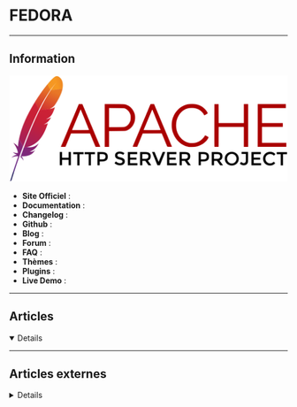 # FEDORA
----

## <i class="fa-solid fa-hashtag"></i> Information

![Logo](../../_media/apps/apache_http_server/apache_http_server_logo.svg ':size=250 :no-zoom')


> <i class="fa-solid fa-quote-left"></i>  <i class="fa-solid fa-quote-left fa-rotate-180"></i>


- <i class="fa-solid fa-globe"></i> **Site Officiel** : 
- <i class="fa-solid fa-book"></i> **Documentation** : 
- <i class="fa-solid fa-file-circle-question"></i> **Changelog** : 
- <i class="fa-brands fa-github"></i> **Github** : 
- <i class="fab fa-blogger-b"></i> **Blog** :
- <i class="fas fa-comments"></i> **Forum** :
- <i class="far fa-question-circle"></i> **FAQ** : 
- <i class="far fa-calendar-alt"></i> **Thèmes** : 
- <i class="fas fa-tools"></i> **Plugins** : 
- <i class="far fa-calendar-alt"></i> **Live Demo** : 

---

## <i class="fa-regular fa-newspaper"></i> Articles

<details open>

</details>

---

## <i class="fa-solid fa-glasses"></i> Articles externes

<details>

- [Comment créer un rootfs CentOS depuis Fedora](https://blog.karolak.fr/post/2018-08-01-creer-chroot-centos/)
- [Fedora 27 Corporate Workstation Installation](https://www.howtoforge.com/tutorial/fedora-desktop-corporate-workstation/)
- [Fedora 30 Workstation Installation Guide with Screenshots](https://www.linuxtechi.com/fedora-30-workstation-installation-guide/)
- [Fedora Linux install vnstat network traffic monitor](https://www.cyberciti.biz/faq/fedora-linux-install-vnstat-network-traffic-monitor/)
- [How to change hostname in Fedora Linux permanently](https://www.cyberciti.biz/faq/howto-change-hostname-in-fedora-linux-permanently/)
- [How to Configure Software Repositories in Fedora](https://www.tecmint.com/configure-software-repositories-in-fedora/)
- [How to Configure Xorg as Default GNOME Session in Fedora](https://www.tecmint.com/configure-xorg-as-default-gnome-session/)
- [How to Encrypt Drives Using LUKS in Fedora Linux](https://www.tecmint.com/encrypt-drives-using-luks-in-fedora-linux/)
- [How to install and enable Bash auto completion in Fedora Linux](https://www.cyberciti.biz/faq/install-and-enable-bash-auto-completion-in-fedora-linux/)
- [How to install and set up LXD on Fedora Linux server](https://www.cyberciti.biz/faq/how-to-install-setup-lxd-on-fedora-linux/)
- [How to install and setup LXC (Linux Container) on Fedora Linux 26](https://www.cyberciti.biz/faq/how-to-install-and-setup-lxc-linux-container-on-fedora-linux-26/)
- [How to install and setup LXD on Fedora Linux server](https://www.cyberciti.biz/faq/how-to-install-setup-lxd-on-fedora-linux/)
- [How to Install and Setup Zsh (Z Shell) in Fedora](https://www.tecmint.com/install-zsh-shell-in-fedora/)
- [How to Install LEMP (Linux, Nginx, MariaDB, PHP) on Fedora 30 Server](https://www.linuxtechi.com/install-lemp-stack-fedora-30-server/)
- [How to Install Nginx with PHP and MariaDB (LEMP Stack) on Fedora 31](https://www.howtoforge.com/how-to-install-nginx-with-php-and-mariadb-lemp-stack-on-fedora-31/)
- [How to Install Nginx with PHP and MariaDB (LEMP Stack) with Opcache, Redis and Let's Encrypt on Fedora 32](https://www.howtoforge.com/how-to-install-nginx-with-php-and-mariadb-lemp-stack-on-fedora-32/)
- [How to install snapd on Fedora Linux system using dnf command](https://www.cyberciti.biz/faq/install-snapd-on-fedora-linux-system-dnf-command/)
- [How to install VIM enhanced on Fedora Linux 29](https://www.cyberciti.biz/faq/how-to-install-vim-on-fedora-linux/)
- [How to Reset a Forgotten Root Password in Fedora](https://www.tecmint.com/reset-forgotten-root-password-in-fedora/)
- [How to Reset Forgotten or Lost Root Password in Fedora](https://www.tecmint.com/reset-forgotten-or-lost-root-password-in-fedora/)
- [How to Setup an Anonymous FTP Download Server in Fedora](https://www.tecmint.com/setup-anonymous-ftp-download-server-in-fedora/)
- [How to Setup Two Factor Authentication for SSH on Fedora](https://www.tecmint.com/two-factor-authentication-for-ssh-on-fedora/)
- [How to upgrade Fedora 29 to Fedora 30](https://www.cyberciti.biz/faq/how-to-upgrade-fedora-29-to-fedora-30/)
- [How to Upgrade Fedora 29 to Fedora 30](https://www.tecmint.com/upgrade-fedora-29-to-fedora-30/)
- [Tips for customizing your new Linux installation](https://opensource.com/article/17/8/customize-linux)
- [Update Fedora Linux using terminal for latest software patches](https://www.cyberciti.biz/faq/update-fedora-linux-using-terminal-for-latest-software-patches/)
- [Upgrade Fedora 31 to Fedora 32 using the CLI](https://www.cyberciti.biz/faq/upgrade-fedora-31-to-fedora-32-using-the-cli/)
- [Upgrading Fedora 30 to Fedora 31](https://www.tecmint.com/upgrading-fedora-30-to-fedora-31/)
- [Use Postfix to get email from your Fedora system](https://fedoramagazine.org/use-postfix-to-get-email-from-your-fedora-system/)

</details>